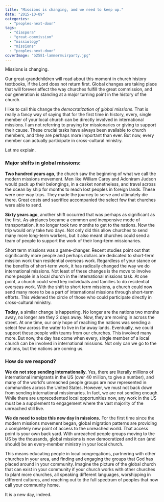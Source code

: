 ```yaml
---
title: "Missions is changing, and we need to keep up."
date: "2015-10-09"
categories: 
  - "peoples-next-door"
tags: 
  - "diaspora"
  - "great-commission"
  - "missiology"
  - "missions"
  - "peoples-next-door"
coverImage: "b2581-lammermuirparty.jpg"
---
```


Missions is changing.

Our great-grandchildren will read about this moment in church history textbooks, if the Lord does not return first. Global changes are taking place that will forever affect the way churches fulfill the great commission, and our generation is standing at a major turning point in the history of the church.

I like to call this change the _democratization of global missions_. That is really a fancy way of saying that for the first time in history, every, single member of your local church can be directly involved in international missions. I am not referring to praying for missionaries or giving to support their cause. These crucial tasks have always been available to church members, and they are perhaps more important than ever. But now, every member can actually participate in cross-cultural ministry.

Let me explain.

### Major shifts in global missions:

**Two hundred years ago**, the church saw the beginning of what we call the modern missions movement. Men like William Carey and Adoniram Judson would pack up their belongings, in a casket nonetheless, and travel across the ocean by ship for months to reach lost peoples in foreign lands. These were one-way trips. They made the journey to serve and ultimately die there. Great costs and sacrifice accompanied the select few that churches were able to send.

**Sixty years ago**, another shift occurred that was perhaps as significant as the first. As airplanes became a common and inexpensive mode of transportation, it no longer took two months to get to the nations. Now the trip would only take two days. Not only did this allow churches to send many more long-term workers, but it also meant churches could send a team of people to support the work of their long-term missionaries.

Short term missions was a game-changer. Recent studies point out that significantly more people and perhaps dollars are dedicated to short-term mission work than residential overseas work. Regardless of your stance on the benefits of short-term work, it has radically changed the way we do international missions. Not least of these changes is the move to involve more people in a local church in the international missions task. At one point, a church could send key individuals and families to do residential overseas work. With the shift to short term missions, a church could now send many more to be a part of international missions through short-term efforts. This widened the circle of those who could participate directly in cross-cultural ministry.

**Today**, a similar change is happening. No longer are the nations two months away, no longer are they 2 days away. Now, they are moving in across the street. At one time, our only hope of reaching the nations was sending a select few across the water to live in far away lands. Eventually, we could support these people with teams from our churches. This involved many more. But now, the day has come when every, single member of a local church can be involved in international missions. Not only can we go to the nations, but the nations are coming us.

### How do we respond?

**We do not stop sending internationally.** Yes, there are literally millions of international immigrants in the US (over 40 million, to give a number), and many of the world's unreached people groups are now represented in communities across the United States. However, we must not back down from sending international missionaries. In fact, we are not sending enough. While there are unprecedented local opportunities now, any work in the US must be a supplement to engagement where the vast majority of the unreached still live.

**We do need to seize this new day in missions.** For the first time since the modern missions movement began, global migration patterns are providing a completely new point of access to the unreached world. That access point is your own back yard. With unreached people groups moving to the US by the thousands, global missions is now democratized and it can (and should) be an every-member ministry in your local church.

This means educating people in local congregations, partnering with other churches in your area, and finding and engaging the groups that God has placed around in your community. Imagine the picture of the global church that can exist in your community if your church works with other churches to plant more churches, all speaking different languages, worshipping in different cultures, and reaching out to the full spectrum of peoples that now call your community home.

It is a new day, indeed.
